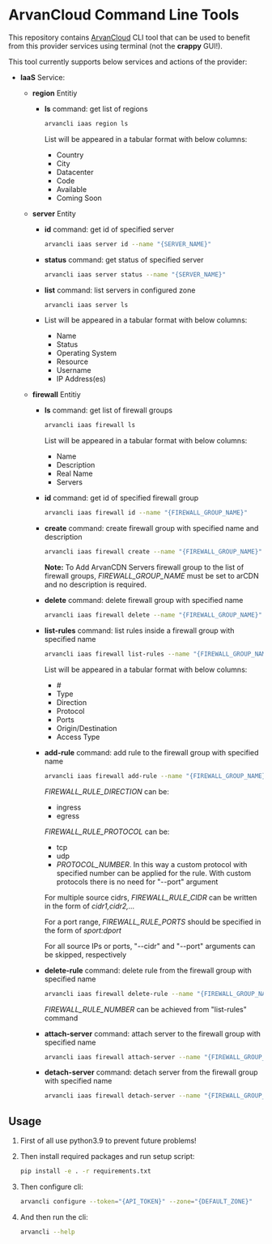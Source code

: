# ArvanCloud Command Line Tools

This repository contains [ArvanCloud](arvancloud.com) CLI tool that can be used to benefit from this provider services using terminal (not the **crappy** GUI!).

This tool currently supports below services and actions of the provider:

* **IaaS** Service:  

  * **region** Entitiy

    * **ls** command: get list of regions

      ```Bash
      arvancli iaas region ls
      ```

      List will be appeared in a tabular format with below columns:

      * Country
      * City
      * Datacenter
      * Code
      * Available
      * Coming Soon
    
  * **server** Entity

    * **id** command: get id of specified server

      ```bash
      arvancli iaas server id --name "{SERVER_NAME}"
      ```

    * **status** command: get status of specified server

      ```bash
      arvancli iaas server status --name "{SERVER_NAME}"
      ```

    * **list** command: list servers in configured zone

      ```bash
      arvancli iaas server ls
      ```

    * List will be appeared in a tabular format with below columns:

      * Name
      * Status
      * Operating System
      * Resource
      * Username
      * IP Address(es)

  * **firewall** Entitiy

    * **ls** command: get list of firewall groups

      ```Bash
      arvancli iaas firewall ls
      ```

      List will be appeared in a tabular format with below columns:

      * Name
      * Description
      * Real Name
      * Servers

    * **id** command: get id of specified firewall group

      ```bash
      arvancli iaas firewall id --name "{FIREWALL_GROUP_NAME}"
      ```

    * **create** command: create firewall group with specified name and description

      ```bash
      arvancli iaas firewall create --name "{FIREWALL_GROUP_NAME}" --description "{FIREWALL_GROUP_DESCRIPTION}"
      ```

      **Note:** To Add ArvanCDN Servers firewall group to the list of firewall groups, *FIREWALL_GROUP_NAME* must be set to arCDN  and no description is required.

    * **delete** command: delete firewall group with specified name

      ```bash
      arvancli iaas firewall delete --name "{FIREWALL_GROUP_NAME}"
      ```

    * **list-rules** command: list rules inside a firewall group with specified name

      ```bash
      arvancli iaas firewall list-rules --name "{FIREWALL_GROUP_NAME}" 
      ```

      List will be appeared in a tabular format with below columns:

      * \#
      * Type
      * Direction
      * Protocol
      * Ports
      * Origin/Destination
      * Access Type
      
    * **add-rule** command: add rule to the firewall group with specified name

      ```bash
      arvancli iaas firewall add-rule --name "{FIREWALL_GROUP_NAME}" --description "{FIREWALL_RULE_DESCRIPTION}" --direction "{FIREWALL_RULE_DIRECTION}" --cidr "{FIREWALL_RULE_CIDR(s)}" --protocol "{FIREWALL_RULE_PROTOCOL}" --port "{FIREWALL_RULE_PORTS}"
      ```

      *FIREWALL_RULE_DIRECTION* can be:

      - ingress
      - egress

      *FIREWALL_RULE_PROTOCOL* can be:

      - tcp
      - udp
      - *PROTOCOL_NUMBER*. In this way a custom protocol with specified number can be applied for the rule. With custom protocols there is no need for "--port" argument

      For multiple source cidrs, *FIREWALL_RULE_CIDR* can be written in the form of *cidr1,cidr2,...*

      For a port range, *FIREWALL_RULE_PORTS* should be specified in the form of *sport:dport*

      For all source IPs or ports, "--cidr" and "--port" arguments can be skipped, respectively
      
    * **delete-rule** command: delete rule from the firewall group with specified name
    
      ```bash
      arvancli iaas firewall delete-rule --name "{FIREWALL_GROUP_NAME}" --number "{FIREWAULL_RULE_NUMBER}"
      ```
    
      *FIREWALL_RULE_NUMBER* can be achieved from "list-rules" command
    
    * **attach-server** command: attach server to the firewall group with specified name
    
      ```bash
      arvancli iaas firewall attach-server --name "{FIREWALL_GROUP_NAME}" --server "{SERVER_NAME}"
      ```
    
    * **detach-server** command:  detach server from the firewall group with specified name
    
      ```bash
      arvancli iaas firewall detach-server --name "{FIREWALL_GROUP_NAME}" --server "{SERVER_NAME}"
      ```
    


## Usage

1. First of all use python3.9 to prevent future problems!

2. Then install required packages and run setup script:

   ```bash
   pip install -e . -r requirements.txt
   ```
   
3. Then configure cli:

   ```bash
   arvancli configure --token="{API_TOKEN}" --zone="{DEFAULT_ZONE}"
   ```

4. And then run the cli:

   ```bash
   arvancli --help
   ```
